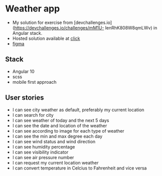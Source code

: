 # Weather app
- My solution for exercise from [devchallenges.io](https://devchallenges.io/challenges/mM1U- IenRhK808W8qmLWv) in Angular stack.
- Hosted solution available at [click](https://mateuszfranke.github.io/weather-app)
- [figma](https://www.figma.com/file/5X3Ao3gEqZPqqKctP7riDF/weather-app?node-id=0%3A1)

## Stack
- Angular 10
- scss
- mobile first approach
## User stories

- I can see city weather as default, preferably my current location
- I can search for city
- I can see weather of today and the next 5 days
- I can see the date and location of the weather
- I can see according to image for each type of weather
- I can see the min and max degree each day
- I can see wind status and wind direction
- I can see humidity percentage
- I can see visibility indicator
- I can see air pressure number
- I can request my current location weather
- I can convert temperature in Celcius to Fahrenheit and vice versa

